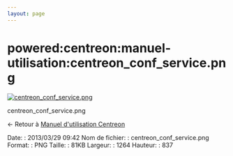 ```yaml
---
layout: page
---
```


powered:centreon:manuel-utilisation:centreon\_conf\_service.png
===============================================================

[![centreon\_conf\_service.png](../../..//assets/media/powered/centreon/manuel-utilisation/centreon_conf_service.png@cache=&w=900&h=595 "centreon_conf_service.png")](../../..//assets/media/powered/centreon/manuel-utilisation/centreon_conf_service.png@cache= "Afficher le fichier original")

centreon\_conf\_service.png

← Retour à [Manuel d'utilisation
Centreon](../../../../centreon/manuel-utilisation/start.html "centreon:manuel-utilisation:start")

Date:
:   2013/03/29 09:42
Nom de fichier:
:   centreon\_conf\_service.png
Format:
:   PNG
Taille:
:   81KB
Largeur:
:   1264
Hauteur:
:   837


